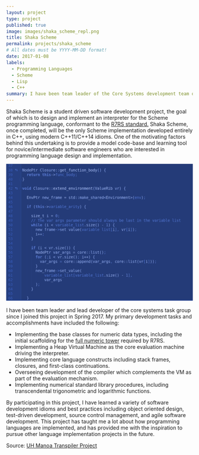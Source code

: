 ```yaml
---
layout: project
type: project
published: true
image: images/shaka_scheme_repl.png
title: Shaka Scheme
permalink: projects/shaka_scheme
# All dates must be YYYY-MM-DD format!
date: 2017-01-08
labels:
  - Programming Languages
  - Scheme
  - Lisp
  - C++
summary: I have been team leader of the Core Systems development team on this project for the past 2, going on 3 semesters.
---
```


Shaka Scheme is a student driven software development project, the goal of which is to design and implement an interpreter for the Scheme programming language, conformant to the <a href="https://bitbucket.org/cowan/r7rs-wg1-infra/src/default/R7RSHomePage.md?fileviewer=file-view-default"> R7RS standard.</a> Shaka Scheme, once completed, will be the only Scheme implementation developed entirely in C++, using modern C++11/C++14 idioms. One of the motivating factors behind this undertaking is to provide a model code-base and learning tool for novice/intermediate software engineers who are interested in programming language design and implementation.

<img class="ui large right floated rounded image" src="../images/shaka_scheme_large.png">

I have been team leader and lead developer of the core systems task group since I joined this project in Spring 2017. My primary development tasks and accomplishments have included the following:

<ul>
  <li>Implementing the base classes for numeric data types, including the initial scaffolding for the <a href="https://en.wikipedia.org/wiki/Numerical_tower">full numeric tower</a> required by R7RS.</li>
  <li>Implementing a Heap Virtual Machine as the core evaluation machine driving the interpreter.</li>
  <li>Implementing core language constructs including stack frames, closures, and first-class continuations.</li>
  <li>Overseeing development of the compiler which complements the VM as part of the evaluation mechanism.</li>
  <li>Implementing numerical standard library procedures, including transcendental trigonometric and logarithmic functions.</li>
</ul>

By participating in this project, I have learned a variety of software development idioms and best practices including object oriented design, test-driven development, source control management, and agile software development. This project has taught me a lot about how programming languages are implemented, and has provided me with the inspiration to pursue other language implementation projects in the future.

Source: <a href="https://github.com/uhmanoa-transpiler-project/shaka-scheme"><i class="large github icon"></i>UH Manoa Transpiler Project</a>



